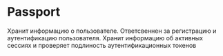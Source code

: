 # Passport

Хранит информацию о пользователе. 
Ответсвеннен за регистрацию и аутентификацию пользователя.
Хранит информацию об активных сессиях и 
проверяет подлиность аутентификационных токенов

